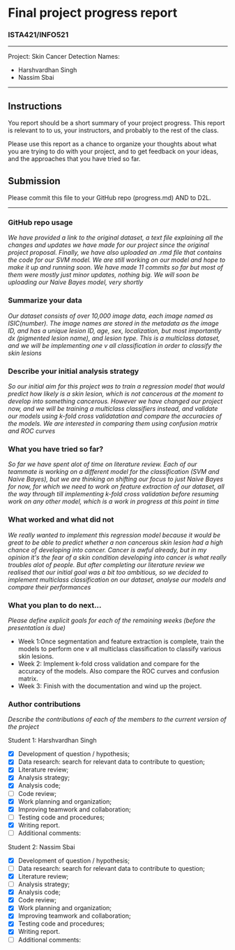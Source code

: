 # Final project progress report
### ISTA421/INFO521

-------

Project: Skin Cancer Detection
Names:
- Harshvardhan Singh
- Nassim Sbai

-------


## Instructions

You report should be a short summary of your project progress. This report is relevant to to us, your instructors, and probably to the rest of the class.

Please use this report as a chance to organize your thoughts about what you are trying to do with your project, and to get feedback on your ideas, and the approaches that you have tried so far.

## Submission

Please commit this file to your GitHub repo (progress.md) AND to D2L.


-------

### GitHub repo usage
_We have provided a link to the original dataset, a text file explaining all the changes and updates we have made for our project since the original project proposal. Finally, we have also uploaded an .rmd file that contains the code for our SVM model. We are still working on our model and hope to make it up and running soon. We have made 11 commits so far but most of them were mostly just minor updates, nothing big. We will soon be uploading our Naive Bayes model, very shortly_


### Summarize your data
_Our dataset consists of over 10,000 image data, each image named as ISIC(number). The image names are stored in the metadata as the image ID, and has a unique lesion ID, age, sex, localization, but most importantly dx (pigmented lesion name), and lesion type. This is a multiclass dataset, and we will be implementing one v all classification in order to classify the skin lesions_



### Describe your initial analysis strategy
_So our initial aim for this project was to train a regression model that would predict how likely is a skin lesion, which is not cancerous at the moment to develop into something cancerous. However we have changed our project now, and we will be training a multiclass classifiers instead, and validate our models using k-fold cross validatation and compare the accuracies of the models. We are interested in comparing them using confusion matrix and ROC curves_


### What you have tried so far?
_So far we have spent alot of time on literature review. Each of our teammate is working on a different model for the classification (SVM and Naive Bayes), but we are thinking on shifting our focus to just Naive Bayes for now, for which we need to work on feature extraction of our dataset, all the way through till implementing k-fold cross validation before resuming work on any other model, which is a work in progress at this point in time_


### What worked and what did not
_We really wanted to implement this regression model because it would be great to be able to predict whether a non cancerous skin lesion had a high chance of developing into cancer. Cancer is awful already, but in my opinion it's the fear of a skin condition developing into cancer is what really troubles alot of people. But after completing our literature review we realised that our initial goal was a bit too ambitious, so we decided to implement multiclass classification on our dataset, analyse our models and compare their performances_


### What you plan to do next...
_Please define explicit goals for each of the remaining weeks (before the presentation is due)_

- Week 1:Once segmentation and feature extraction is complete, train the models to perform one v all multiclass classification to classify various skin lesions.
- Week 2: Implement k-fold cross validation and compare for the accuracy of the models. Also compare the ROC curves and confusion matrix.
- Week 3: Finish with the documentation and wind up the project.

### Author contributions
_Describe the contributions of each of the members to the current version of the project_


Student 1: Harshvardhan Singh
- [x] Development of question / hypothesis;
- [x] Data research: search for relevant data to contribute to question;
- [x] Literature review;
- [x] Analysis strategy;
- [x] Analysis code;
- [ ] Code review;
- [x] Work planning and organization;
- [x] Improving teamwork and collaboration;
- [ ] Testing code and procedures;
- [x] Writing report.
- [ ] Additional comments:

Student 2: Nassim Sbai
- [x] Development of question / hypothesis;
- [ ] Data research: search for relevant data to contribute to question;
- [x] Literature review;
- [ ] Analysis strategy;
- [x] Analysis code;
- [x] Code review;
- [x] Work planning and organization;
- [x] Improving teamwork and collaboration;
- [x] Testing code and procedures;
- [x] Writing report.
- [ ] Additional comments:

